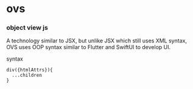 # ovs

### object view js

A technology similar to JSX, but unlike JSX which still uses XML syntax, OVS uses OOP syntax similar to Flutter and SwiftUI to develop UI.

syntax

```
div({htmlAttrs}){
  ...children
}
```
